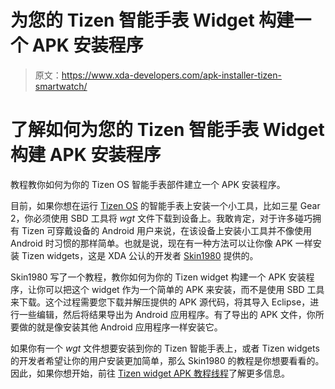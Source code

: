 # 为您的 Tizen 智能手表 Widget 构建一个 APK 安装程序

> 原文：<https://www.xda-developers.com/apk-installer-tizen-smartwatch/>

# 了解如何为您的 Tizen 智能手表 Widget 构建 APK 安装程序

教程教你如何为你的 Tizen OS 智能手表部件建立一个 APK 安装程序。

目前，如果你想在运行 [Tizen OS](http://forum.xda-developers.com/samsung-tizen/development) 的智能手表上安装一个小工具，比如三星 Gear 2，你必须使用 SBD 工具将 *wgt* 文件下载到设备上。我敢肯定，对于许多碰巧拥有 Tizen 可穿戴设备的 Android 用户来说，在该设备上安装小工具并不像使用 Android 时习惯的那样简单。也就是说，现在有一种方法可以让你像 APK 一样安装 Tizen widgets，这是 XDA 公认的开发者 [Skin1980](http://forum.xda-developers.com/member.php?u=2174433) 提供的。

Skin1980 写了一个教程，教你如何为你的 Tizen widget 构建一个 APK 安装程序，让你可以把这个 widget 作为一个简单的 APK 来安装，而不是使用 SBD 工具来下载。这个过程需要您下载并解压提供的 APK 源代码，将其导入 Eclipse，进行一些编辑，然后将结果导出为 Android 应用程序。有了导出的 APK 文件，你所要做的就是像安装其他 Android 应用程序一样安装它。

如果你有一个 *wgt* 文件想要安装到你的 Tizen 智能手表上，或者 Tizen widgets 的开发者希望让你的用户安装更加简单，那么 Skin1980 的教程是你想要看看的。因此，如果你想开始，前往 [Tizen widget APK 教程线程](http://forum.xda-developers.com/galaxy-gear/themes-apps/guide-build-apk-installer-tizen-widget-t2867508)了解更多信息。